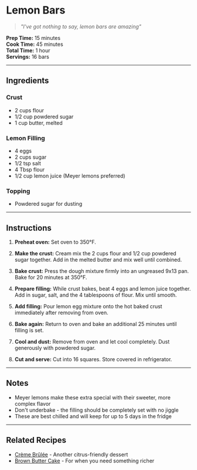 # Lemon Bars

> *"I've got nothing to say, lemon bars are amazing"*

**Prep Time:** 15 minutes  
**Cook Time:** 45 minutes  
**Total Time:** 1 hour  
**Servings:** 16 bars  

---

## Ingredients

### Crust
- 2 cups flour
- 1/2 cup powdered sugar
- 1 cup butter, melted

### Lemon Filling
- 4 eggs
- 2 cups sugar
- 1/2 tsp salt
- 4 Tbsp flour
- 1/2 cup lemon juice (Meyer lemons preferred)

### Topping
- Powdered sugar for dusting

---

## Instructions

1. **Preheat oven:** Set oven to 350°F.

2. **Make the crust:** Cream mix the 2 cups flour and 1/2 cup powdered sugar together. Add in the melted butter and mix well until combined.

3. **Bake crust:** Press the dough mixture firmly into an ungreased 9x13 pan. Bake for 20 minutes at 350°F.

4. **Prepare filling:** While crust bakes, beat 4 eggs and lemon juice together. Add in sugar, salt, and the 4 tablespoons of flour. Mix until smooth.

5. **Add filling:** Pour lemon egg mixture onto the hot baked crust immediately after removing from oven.

6. **Bake again:** Return to oven and bake an additional 25 minutes until filling is set.

7. **Cool and dust:** Remove from oven and let cool completely. Dust generously with powdered sugar.

8. **Cut and serve:** Cut into 16 squares. Store covered in refrigerator.

---

## Notes

- Meyer lemons make these extra special with their sweeter, more complex flavor
- Don't underbake - the filling should be completely set with no jiggle
- These are best chilled and will keep for up to 5 days in the fridge

---

## Related Recipes

- [Crème Brûlée](../desserts/creme-brulee.md) - Another citrus-friendly dessert
- [Brown Butter Cake](../desserts/brown-butter-cake.md) - For when you need something richer
